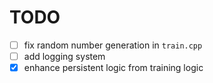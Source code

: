 # TODO

- [ ] fix random number generation in `train.cpp`
- [ ] add logging system
- [x] enhance persistent logic from training logic
